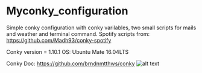 # Myconky_configuration
Simple conky configuration with conky varilables, two small scripts for mails and weather and terminal command.
Spotify scripts from: https://github.com/Madh93/conky-spotify

Conky version = 1.10.1
OS: Ubuntu Mate 16.04LTS

Conky Doc: https://github.com/brndnmtthws/conky
![alt text](https://github.com/linofex/My_conky_conf/blob/master/dekstop_conky_spotify.png)
